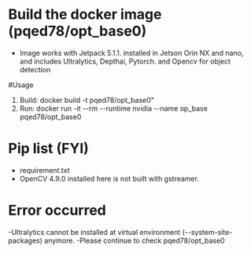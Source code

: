 # Build the docker image (pqed78/opt_base0) 
- Image works with Jetpack 5.1.1. installed in Jetson Orin NX and nano, and includes Ultralytics, Depthai, Pytorch. and Opencv for object detection

#Usage 
1. Build: docker build -t pqed78/opt_base0" 
2. Run: docker run -it --rm --runtime nvidia --name op_base pqed78/opt_base0

# Pip list (FYI)
- requirement.txt
- OpenCV 4.9.0 installed here is not built with gstreamer.


# Error occurred

-Ultralytics cannot be installed at virtual environment (--system-site-packages) anymore.
-Please continue to check pqed78/opt_base0
